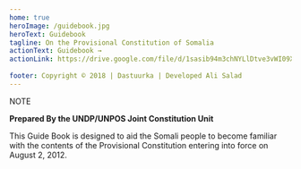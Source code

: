 ```yaml
---
home: true
heroImage: /guidebook.jpg
heroText: Guidebook
tagline: On the Provisional Constitution of Somalia
actionText: Guidebook →
actionLink: https://drive.google.com/file/d/1sasib94m3chNYLlDtve3vWI09XLMSWyc/view?usp=sharing
 
footer: Copyright © 2018 | Dastuurka | Developed Ali Salad
---
```


<div class="tip custom-block"> <p class="custom-block-title">NOTE</p>

**Prepared By the UNDP/UNPOS Joint Constitution Unit**

<p>This Guide Book is designed to aid the Somali people to become familiar
with the contents of the Provisional Constitution entering into force on
August 2, 2012.</p></div>
